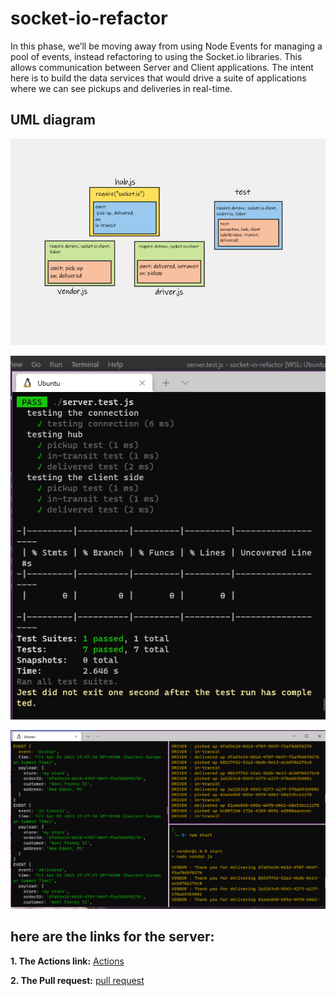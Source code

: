 # socket-io-refactor

In this phase, we’ll be moving away from using Node Events for managing a pool of events, instead refactoring to using the Socket.io libraries. This allows communication between Server and Client applications.  The intent here is to build the data services that would drive a suite of applications where we can see pickups and deliveries in real-time.


## UML diagram

![UML](./assets/uml12.png)


![test](./assets/test.png)


![start](./assets/start.png)

## **here are the links for the server:**

**1. The Actions link:**
   [Actions](https://github.com/marah-jaradat/socket-io-refactor/actions)

**2. The Pull request:**
   [pull request](https://github.com/marah-jaradat/socket-io-refactor/pull/4)

